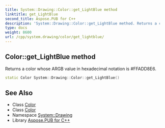```yaml
---
title: System::Drawing::Color::get_LightBlue method
linktitle: get_LightBlue
second_title: Aspose.PUB for C++
description: 'System::Drawing::Color::get_LightBlue method. Returns a color whose ARGB value in hexadecimal notation is #FFADD8E6 in C++.'
type: docs
weight: 8600
url: /cpp/system.drawing/color/get_lightblue/
---
```

## Color::get_LightBlue method


Returns a color whose ARGB value in hexadecimal notation is #FFADD8E6.

```cpp
static Color System::Drawing::Color::get_LightBlue()
```

## See Also

* Class [Color](../)
* Class [Color](../)
* Namespace [System::Drawing](../../)
* Library [Aspose.PUB for C++](../../../)
